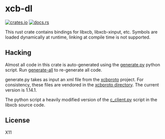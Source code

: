 # xcb-dl

[![crates.io](https://img.shields.io/crates/v/xcb-dl.svg)](http://crates.io/crates/xcb-dl)
[![docs.rs](https://docs.rs/xcb-dl/badge.svg)](http://docs.rs/xcb-dl)

This rust crate contains bindings for libxcb, libxcb-xinput, etc. Symbols are loaded
dynamically at runtime, linking at compile time is not supported.

## Hacking

Almost all code in this crate is auto-generated using the [generate.py](generate.py) python
script. Run [generate-all](generate-all) to re-generate all code.

generate.py takes as input an xml file from the [xcbproto] project. For consistency,
these files are vendored in the [xcbproto directory](xcbproto). The current version
is 1.14.1.

The python script a heavily modified version of the [c_client.py] script in the libxcb
source code.

[c_client.py]: https://gitlab.freedesktop.org/xorg/lib/libxcb/-/blob/master/src/c_client.py
[xcbproto]: https://gitlab.freedesktop.org/xorg/proto/xcbproto

## License

X11
